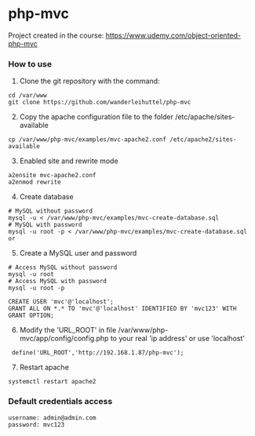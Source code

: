 # php-mvc
Project created in the course: https://www.udemy.com/object-oriented-php-mvc

### How to use
1) Clone the git repository with the command:
````
cd /var/www
git clone https://github.com/wanderleihuttel/php-mvc
````

2) Copy the apache configuration file to the folder /etc/apache/sites-available
````
cp /var/www/php-mvc/examples/mvc-apache2.conf /etc/apache2/sites-available
````

3) Enabled site and rewrite mode
````
a2ensite mvc-apache2.conf
a2enmod rewrite
````

4) Create database
````
# MySQL without password
mysql -u < /var/www/php-mvc/examples/mvc-create-database.sql 
# MySQL with password
mysql -u root -p < /var/www/php-mvc/examples/mvc-create-database.sql or 
````

5) Create a MySQL user and password
````
# Access MySQL without password
mysql -u root
# Access MySQL with password
mysql -u root -p

CREATE USER 'mvc'@'localhost';
GRANT ALL ON *.* TO 'mvc'@'localhost' IDENTIFIED BY 'mvc123' WITH GRANT OPTION;
````
6) Modify the 'URL_ROOT' in file /var/www/php-mvc/app/config/config.php to your real 'ip address' or use 'localhost' 
````
 define('URL_ROOT','http://192.168.1.87/php-mvc');
````

7) Restart apache
````
systemctl restart apache2
````

### Default credentials access
````
username: admin@admin.com
password: mvc123
````
